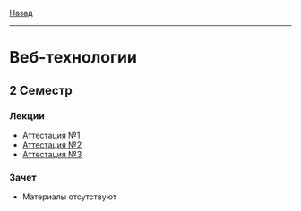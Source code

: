 [Назад](../../README.md)
***
# Веб-технологии
## 2 Семестр
### Лекции
+ [Аттестация №1](web-att-1-fact.md)
+ [Аттестация №2](web-att-2-fact.md)
+ [Аттестация №3](web-att-3-fact.md)
### Зачет
+ Материалы отсутствуют
